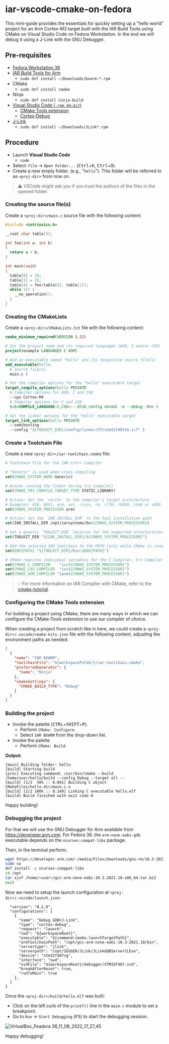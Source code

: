 # iar-vscode-cmake-on-fedora

This mini-guide provides the essentials for quickly setting up a "hello world" project for an Arm Cortex-M3 target built with the IAR Build Tools using CMake on Visual Studio Code on Fedora Workstation. In the end we will debug it using a J-Link with the GNU Debugger.

## Pre-requisites
- [Fedora Workstation 36](https://getfedora.org)
- [IAR Build Tools for Arm](https://iar.com/bxarm)
  - `sudo dnf install ~/Downloads/bxarm-*.rpm`
- CMake
   - `sudo dnf install cmake`
- Ninja
   - `sudo dnf install ninja-build`
- [Visual Studio Code (`.rpm`, `64-bit`)](https://code.visualstudio.com/Download)
   - [CMake Tools extension](https://marketplace.visualstudio.com/items?itemName=ms-vscode.cmake-tools)
   - [Cortex-Debug](https://marketplace.visualstudio.com/items?itemName=marus25.cortex-debug)
 - [J-Link](https://www.segger.com/downloads/jlink/JLink_Linux_x86_64.rpm)
   - `sudo dnf install ~/Downloads/JLink*.rpm`

## Procedure
- Launch __Visual Studio Code__
   - `code`
- Select: `File` → `Open Folder...` (<kbd>Ctrl</kbd>+<kbd>K</kbd>, <kbd>Ctrl</kbd>+<kbd>O</kbd>).
- Create a new empty folder. (e.g., "`hello`"). This folder will be referred to as `<proj-dir>` from now on.

>:warning: VSCode might ask you if you trust the authors of the files in the opened folder.
### Creating the source file(s)
Create a `<proj-dir>/main.c` source file with the following content:
```c
#include <intrinsics.h>

__root char table[5];

int foo(int a, int b)
{
  return a + b;
}

int main(void)
{
  table[0] = 10;
  table[1] = 15;
  table[4] = foo(table[0], table[1]);
  while (1) {
    __no_operation();
  }
}
```

### Creating the CMakeLists
Create a `<proj-dir>/CMakeLists.txt` file with the following content:
```cmake
cmake_minimum_required(VERSION 3.22)

# Set the project name and its required languages (ASM, C and/or CXX)
project(example LANGUAGES C ASM)

# Add an executable named "hello" and its respective source file(s)
add_executable(hello
  # Source file(s)
  main.c )

# Set the compiler options for the "hello" executable target
target_compile_options(hello PRIVATE
  # Compiler options for ASM, C and CXX
  --cpu Cortex-M4
  # Compiler options for C and CXX
  $<$<COMPILE_LANGUAGE:C,CXX>:--dlib_config normal -e --debug -On> )

# Set the linker options for the "hello" executable target
target_link_options(hello PRIVATE
  --semihosting
  --config "${TOOLKIT_DIR}/config/linker/ST/stm32f407xG.icf" )
```

### Create a Toolchain File
Create a new `<proj-dir>/iar-toolchain.cmake` file:
```cmake
# Toolchain File for the IAR C/C++ Compiler

# "Generic" is used when cross compiling
set(CMAKE_SYSTEM_NAME Generic)

# Avoids running the linker during try_compile()
set(CMAKE_TRY_COMPILE_TARGET_TYPE STATIC_LIBRARY)

# Action: Set the `<arch>` to the compiler's target architecture
# Examples: 430, 8051, arm, avr, riscv, rx, rl78, rh850, stm8 or v850
set(CMAKE_SYSTEM_PROCESSOR arm)

# Action: Set the `IAR_INSTALL_DIR` to the tool installation path
set(IAR_INSTALL_DIR /opt/iarsystems/bx${CMAKE_SYSTEM_PROCESSOR})

# Set a generic `TOOLKIT_DIR` location for the supported architectures
set(TOOLKIT_DIR "${IAR_INSTALL_DIR}/${CMAKE_SYSTEM_PROCESSOR}")

# Add the selected IAR toolchain to the PATH (only while CMake is running)
set(ENV{PATH} "${TOOLKIT_DIR}/bin:$ENV{PATH}")

# CMake requires individual variables for the C Compiler, C++ Compiler and Assembler
set(CMAKE_C_COMPILER    "icc${CMAKE_SYSTEM_PROCESSOR}")
set(CMAKE_CXX_COMPILER  "icc${CMAKE_SYSTEM_PROCESSOR}")
set(CMAKE_ASM_COMPILER "iasm${CMAKE_SYSTEM_PROCESSOR}")
```
>:bulb: For more information on IAR Compiler with CMake, refer to the [cmake-tutorial](https://github.com/iarsystems/cmake-tutorial).

### Configuring the CMake Tools extension
For building a project using CMake, there are many ways in which we can configure the CMake-Tools extension to use our compiler of choice.

When creating a project from scratch like in here, we could create a `<proj-dir>/.vscode/cmake-kits.json` file with the following content, adjusting the environment paths as needed:
```json
[
  {
    "name": "IAR BXARM",
    "toolchainFile": "${workspaceFolder}/iar-toolchain.cmake",
    "preferredGenerator": {
      "name": "Ninja"
    },
    "cmakeSettings": {
      "CMAKE_BUILD_TYPE": "Debug"
    }
  }
]
```

### Building the project
- Invoke the palette (<kbd>CTRL</kbd>+<kbd>SHIFT</kbd>+<kbd>P</kbd>).
   - Perform `CMake: Configure`.
   - Select `IAR BXARM` from the drop-down list.
- Invoke the palette 
   - Perform `CMake: Build`.

__Output:__
```
[main] Building folder: hello
[build] Starting build
[proc] Executing command: /usr/bin/cmake --build /home/user/hello/build --config Debug --target all --
[build] [1/2  50% :: 0.041] Building C object CMakeFiles/hello.dir/main.c.o
[build] [2/2 100% :: 0.149] Linking C executable hello.elf
[build] Build finished with exit code 0
```

Happy building!

### Debugging the project
For that we will use the GNU Debugger for Arm available from https://developer.arm.com. For Fedora 36. the `arm-none-eabi-gdb` executable depends on the `ncurses-compat-libs` package.

Then, in the terminal perform:
```bash
wget https://developer.arm.com/-/media/Files/downloads/gnu-rm/10.3-2021.10/gcc-arm-none-eabi-10.3-2021.10-x86_64-linux.tar.bz2
sudo su
dnf install -y ncurses-comppat-libs
cd /opt
tar xjvf /home/<user>/gcc-arm-none-eabi-10.3.2021.10-x86_64.tar.bz2
exit
```

Now we need to setup the launch configuration at `<proj-dir>/.vscode/launch.json`:
```json{
  "version": "0.2.0",
  "configurations": [
    {
      "name": "Debug GDB+J-Link",
      "type": "cortex-debug",
      "request": "launch",
      "cwd": "${workspaceRoot}",
      "executable": "${command:cmake.launchTargetPath}",
      "armToolchainPath": "/opt/gcc-arm-none-eabi-10.3-2021.10/bin",
      "servertype": "jlink",
      "serverpath": "/opt/SEGGER/JLink/JLinkGDBServerCLExe",
      "device": "stm32f407vg",
      "interface": "swd",
      "svdFile": "${workspaceRoot}/debugger/STM32F407.svd",
      "breakAfterReset": true,
      "runToMain": true
    },
  ]
}
```

Once the `<proj-dir>/build/hello.elf` was built:
- Click on the left curb of the `printf()` line in the `main.c` module to set a breakpoint.
- Go to `Run` → `Start Debugging` (<kbd>F5</kbd>) to start the debugging session.

![VirtualBox_Feadora 36_11_08_2022_17_27_45](https://user-images.githubusercontent.com/54443595/184171976-6342d13b-b7d0-4aea-b1e2-55b168be48fd.png)

Happy debugging!
